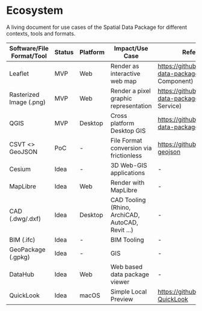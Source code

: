 # Ecosystem

A living document for use cases of the Spatial Data Package for different contexts, tools and formats.

|Software/File Format/Tool |Status |Platform |Impact/Use Case                                      |Reference/Example|
|---|---|---|---|---|
|Leaflet                   |MVP    |Web      |Render as interactive web map                        |https://github.com/cividi/spatial-data-package-platform (Map Viewer Component)|
|Rasterized Image (.png)   |MVP    |Web      |Render a pixel graphic representation                |https://github.com/cividi/spatial-data-package-platform (Screenshot Service)|
|QGIS                      |MVP    |Desktop  |Cross platform Desktop GIS                           |https://github.com/cividi/spatial-data-package-export|
|CSVT <> GeoJSON           |PoC    |-        |File Format conversion via frictionless              |https://github.com/cividi/frictionless-geojson|
|Cesium                    |Idea   |-        |3D Web-GIS applications                              |-|
|MapLibre                  |Idea   |Web      |Render with MapLibre                                 |-|
|CAD (.dwg/.dxf)           |Idea   |Desktop  |CAD Tooling (Rhino, ArchiCAD, AutoCAD, Revit ...) |-|
|BIM (.ifc)                |Idea   |-        |BIM Tooling                                          |-|
|GeoPackage (.gpkg)        |Idea   |-        |GIS                                                  |-|
|DataHub                   |Idea   |Web      |Web based data package viewer                        |-|
|QuickLook                 |Idea   |macOS    |Simple Local Preview                                 |https://github.com/haokaiyang/Mac-QuickLook|
